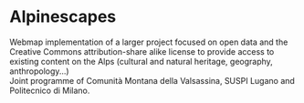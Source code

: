 # Alpinescapes
Webmap implementation of a larger project focused on open data and the Creative Commons attribution-share alike license to provide access to existing content on the Alps (cultural and natural heritage, geography, anthropology...)  
Joint programme of Comunità Montana della Valsassina, SUSPI Lugano and Politecnico di Milano.
